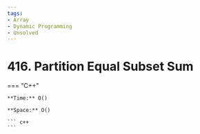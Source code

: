 ```yaml
---
tags:
- Array
- Dynamic Programming
- Unsolved
---
```



# 416. Partition Equal Subset Sum

=== "C++"

    **Time:** O()

    **Space:** O()

    ``` c++
    ```